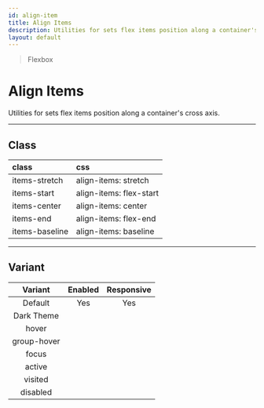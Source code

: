 ```yaml
---
id: align-item
title: Align Items
description: Utilities for sets flex items position along a container's cross axis.
layout: default
---
```


> Flexbox

# Align Items

Utilities for sets flex items position along a container's cross axis.

---

## Class

| <span class="px-3 py-1 text-white bg-charcoal-100 rounded-full">class</span> | <span class="px-3 py-1 text-white bg-charcoal-100 rounded-full">css</span> |
|:--|:--|
| items-stretch | align-items: stretch |
| items-start | align-items: flex-start |
| items-center | align-items: center |
| items-end | align-items: flex-end |
| items-baseline | align-items: baseline |

---

## Variant

| <span class="font-semibold underline">Variant</span> | <span class="font-semibold underline">Enabled</span> | <span class="font-semibold underline">Responsive</span> |
|:-:|:-:|:-:|
| Default | Yes | Yes |
| Dark Theme | | |
| hover| | |
| group-hover | | |
| focus | | |
| active | | |
| visited | | |
| disabled | | |